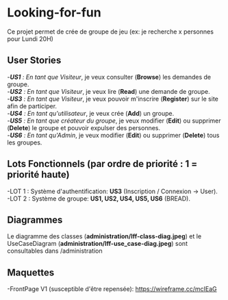 # Looking-for-fun 
Ce projet permet de crée de groupe de jeu (ex: je recherche x personnes pour Lundi 20H)

## User Stories 
-_**US1** : En tant que Visiteur_, je veux consulter (**Browse**) les demandes de groupe.  
-_**US2** : En tant que Visiteur_, je veux lire (**Read**) une demande de groupe.  
-_**US3** : En tant que Visiteur_, je veux pouvoir m'inscrire (**Register**) sur le site afin de participer.  
-_**US4** : En tant qu'utilisateur_, je veux crée (**Add**) un groupe.  
-_**US5** : En tant que créateur du groupe_, je veux modifier (**Edit**) ou supprimer (**Delete**) le groupe et pouvoir expulser des personnes.  
-_**US6** : En tant qu'Admin_, je veux modifier (**Edit**) ou supprimer (**Delete**) tous les groupes.  

## Lots Fonctionnels (par ordre de priorité : 1 = priorité haute)
-LOT 1 : Système d'authentification: **US3** (Inscription / Connexion -> User).  
-LOT 2 : Système de groupe: **US1, US2, US4, US5, US6** (BREAD).  

## Diagrammes 
Le diagramme des classes (**administration/lff-class-diag.jpeg**) et le UseCaseDiagram (**administration/lff-use_case-diag.jpeg**) sont consultables dans /administration  

## Maquettes
-FrontPage V1 (susceptible d'être repensée): https://wireframe.cc/mcIEaG  

